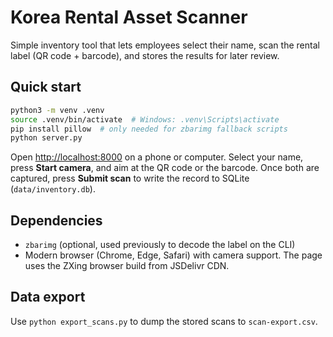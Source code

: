 # Korea Rental Asset Scanner

Simple inventory tool that lets employees select their name, scan the rental label (QR code + barcode), and stores the results for later review.

## Quick start

```bash
python3 -m venv .venv
source .venv/bin/activate  # Windows: .venv\Scripts\activate
pip install pillow  # only needed for zbarimg fallback scripts
python server.py
```

Open <http://localhost:8000> on a phone or computer. Select your name, press **Start camera**, and aim at the QR code or the barcode. Once both are captured, press **Submit scan** to write the record to SQLite (`data/inventory.db`).

## Dependencies

* `zbarimg` (optional, used previously to decode the label on the CLI)
* Modern browser (Chrome, Edge, Safari) with camera support. The page uses the ZXing browser build from JSDelivr CDN.

## Data export

Use `python export_scans.py` to dump the stored scans to `scan-export.csv`.
